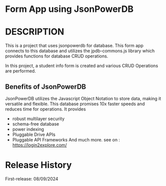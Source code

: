 # Form App using JsonPowerDB

# DESCRIPTION

This is a project that uses jsonpowerdb for database. This form app connects to this database and utilizes the jpdb-commons.js library which provides functions for database CRUD operations.

In this project, a student info form is created and various CRUD Operations are performed.

## Benefits of JsonPowerDB
JsonPowerDB utilizes the Javascript Object Notation to store data, making it versatile and flexible.
This database promises 10x faster speeds and reduces time for operations.
It provides 
- robust multilayer security
- schema-free database
- power indexing
- Pluggable Drive APIs
- Pluggable API Frameworks
And much more.
see on : https://login2explore.com/

# Release History
First-release: 08/09/2024

